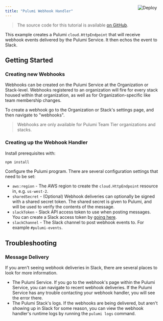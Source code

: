 ```yaml
---
title: "Pulumi Webhook Handler"
---
```


<a href="https://app.pulumi.com/new?template=https://github.com/pulumi/examples/tree/master/aws-ts-pulumi-webhooks" target="_blank">
    <img src="https://get.pulumi.com/new/button.svg" alt="Deploy" style="float: right; padding: 8px; margin-top: -65px">
</a>

> The source code for this tutorial is available [on GitHub](https://github.com/pulumi/examples/tree/master/aws-ts-pulumi-webhooks).


This example creates a Pulumi `cloud.HttpEndpoint` that will receive webhook events delivered
by the Pulumi Service. It then echos the event to Slack.

## Getting Started

### Creating new Webhooks

Webhooks can be created on the Pulumi Service at the Organization or Stack-level. Webhooks
registered to an organization will fire for every stack housed within that organization, as well as
for Organization-specific like team membership changes.

To create a webhook go to the Organization or Stack's settings page, and then navigate to "webhooks".

> Webhooks are only available for Pulumi Team Tier organizations and stacks.

### Creating up the Webhook Handler

Install prerequisites with:

```bash
npm install
```

Configure the Pulumi program. There are several configuration settings that need to be
set:

- `aws:region` - The AWS region to create the `cloud.HttpEndpoint` resource in, e.g. `us-west-2`.
- `sharedSecret` - (Optional) Webhook deliveries can optionally be signed with a shared secret
    token. The shared secret is given to Pulumi, and will be used to verify the contents of
    the message.
- `slackToken` - Slack API access token to use when posting messages. You can create a Slack
    access token by [going here](https://api.slack.com/custom-integrations/legacy-tokens).
- `slackChannel` - The Slack channel to post webhook events to. For example `#pulumi-events`.

## Troubleshooting

### Message Delivery

If you aren't seeing webhook deliveries in Slack, there are several places to look for more information.

- The Pulumi Service. If you go to the webhook's page within the Pulumi Service, you can navigate to
  recent webhook deliveries. If the Pulumi Service has any trouble contacting your webhook handler,
  you will see the error there.
- The Pulumi Stack's logs. If the webhooks are being delivered, but aren't showing up in Slack for some
  reason, you can view the webhook handler's runtime logs by running the `pulumi logs` command.

